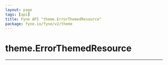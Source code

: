 ```yaml
---
layout: page
tags: [api]
title: Fyne API "theme.ErrorThemedResource"
package: fyne.io/fyne/v2/theme
---
```


# theme.ErrorThemedResource
---
